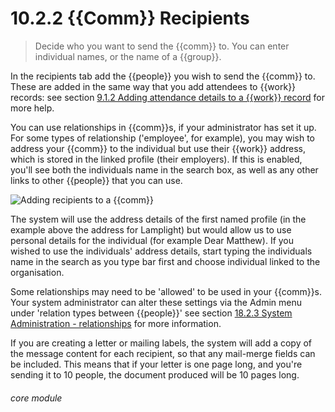 # 10.2.2    {{Comm}} Recipients

> Decide who you want to send the {{comm}} to. You can enter individual names, or the name of a {{group}}. 

In the recipients tab add the {{people}} you wish to send the {{comm}} to. These are added in the same way that you add attendees to {{work}} records: see section [9.1.2  Adding attendance details to a {{work}} record](/help/index/p/9.1.2) for more help.

You can use relationships in {{comm}}s, if your administrator has set it up. For some types of relationship ('employee', for example), you may wish to address your {{comm}} to the individual but use their {{work}} address, which is stored in the linked profile (their employers). If this is enabled, you'll see both the individuals name in the search box, as well as any other links to other {{people}} that you can use. 

![Adding recipients to a {{comm}}](85a.png)

The system will use the address details of the first named profile (in the example above the address for Lamplight) but would allow us to use personal details for the individual (for example Dear Matthew). If you wished to use the individuals' address details, start typing the individuals name in the search as you type bar first and choose individual linked to the organisation. 

Some relationships may need to be 'allowed' to be used in your {{comm}}s. Your system administrator can alter these settings via the Admin menu under 'relation types between {{people}}' see section [18.2.3  System Administration - relationships](/help/index/p/18.2.3) for more information. 

If you are creating a letter or mailing labels, the system will add a copy of the message content for each recipient, so that any mail-merge fields can be included. This means that if your letter is one page long, and you're sending it to 10 people, the document produced will be 10 pages long. 


###### core module

